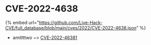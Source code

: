 # CVE-2022-4638
{% embed url="https://github.com/Live-Hack-CVE/full_database/blob/main/cves/2022/CVE-2022-4638.json" %}

* amitlttwo ~> [CVE-2022-46381](https://www.alice-snow.ru/2022/database/cve-2022-4638/cve-2022-46381-amitlttwo)